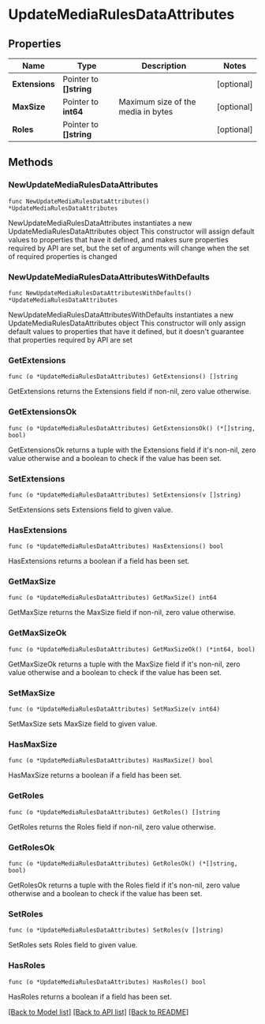 # UpdateMediaRulesDataAttributes

## Properties

Name | Type | Description | Notes
------------ | ------------- | ------------- | -------------
**Extensions** | Pointer to **[]string** |  | [optional] 
**MaxSize** | Pointer to **int64** | Maximum size of the media in bytes | [optional] 
**Roles** | Pointer to **[]string** |  | [optional] 

## Methods

### NewUpdateMediaRulesDataAttributes

`func NewUpdateMediaRulesDataAttributes() *UpdateMediaRulesDataAttributes`

NewUpdateMediaRulesDataAttributes instantiates a new UpdateMediaRulesDataAttributes object
This constructor will assign default values to properties that have it defined,
and makes sure properties required by API are set, but the set of arguments
will change when the set of required properties is changed

### NewUpdateMediaRulesDataAttributesWithDefaults

`func NewUpdateMediaRulesDataAttributesWithDefaults() *UpdateMediaRulesDataAttributes`

NewUpdateMediaRulesDataAttributesWithDefaults instantiates a new UpdateMediaRulesDataAttributes object
This constructor will only assign default values to properties that have it defined,
but it doesn't guarantee that properties required by API are set

### GetExtensions

`func (o *UpdateMediaRulesDataAttributes) GetExtensions() []string`

GetExtensions returns the Extensions field if non-nil, zero value otherwise.

### GetExtensionsOk

`func (o *UpdateMediaRulesDataAttributes) GetExtensionsOk() (*[]string, bool)`

GetExtensionsOk returns a tuple with the Extensions field if it's non-nil, zero value otherwise
and a boolean to check if the value has been set.

### SetExtensions

`func (o *UpdateMediaRulesDataAttributes) SetExtensions(v []string)`

SetExtensions sets Extensions field to given value.

### HasExtensions

`func (o *UpdateMediaRulesDataAttributes) HasExtensions() bool`

HasExtensions returns a boolean if a field has been set.

### GetMaxSize

`func (o *UpdateMediaRulesDataAttributes) GetMaxSize() int64`

GetMaxSize returns the MaxSize field if non-nil, zero value otherwise.

### GetMaxSizeOk

`func (o *UpdateMediaRulesDataAttributes) GetMaxSizeOk() (*int64, bool)`

GetMaxSizeOk returns a tuple with the MaxSize field if it's non-nil, zero value otherwise
and a boolean to check if the value has been set.

### SetMaxSize

`func (o *UpdateMediaRulesDataAttributes) SetMaxSize(v int64)`

SetMaxSize sets MaxSize field to given value.

### HasMaxSize

`func (o *UpdateMediaRulesDataAttributes) HasMaxSize() bool`

HasMaxSize returns a boolean if a field has been set.

### GetRoles

`func (o *UpdateMediaRulesDataAttributes) GetRoles() []string`

GetRoles returns the Roles field if non-nil, zero value otherwise.

### GetRolesOk

`func (o *UpdateMediaRulesDataAttributes) GetRolesOk() (*[]string, bool)`

GetRolesOk returns a tuple with the Roles field if it's non-nil, zero value otherwise
and a boolean to check if the value has been set.

### SetRoles

`func (o *UpdateMediaRulesDataAttributes) SetRoles(v []string)`

SetRoles sets Roles field to given value.

### HasRoles

`func (o *UpdateMediaRulesDataAttributes) HasRoles() bool`

HasRoles returns a boolean if a field has been set.


[[Back to Model list]](../README.md#documentation-for-models) [[Back to API list]](../README.md#documentation-for-api-endpoints) [[Back to README]](../README.md)


